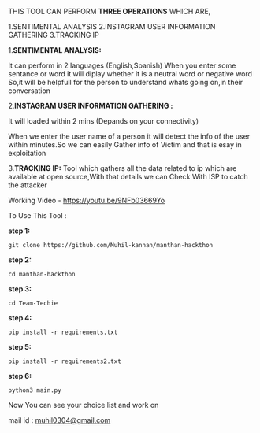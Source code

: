 THIS TOOL CAN PERFORM **THREE OPERATIONS** 
WHICH ARE,

1.SENTIMENTAL ANALYSIS
2.INSTAGRAM USER INFORMATION  GATHERING 
3.TRACKING IP 

1.**SENTIMENTAL ANALYSIS:**

It can perform in 2 languages (English,Spanish)
When you enter some sentance or word it will diplay whether it is a
neutral word or negative word 
	So,it will be helpfull for the person to understand whats
going on,in their conversation 


2.**INSTAGRAM USER INFORMATION  GATHERING :**

It will loaded within 2 mins (Depands on your connectivity)

   When we enter the user name of a person it will detect the info of 
the user within minutes.So we can easily Gather info of Victim and 
that is esay in exploitation

3.**TRACKING IP:**
  Tool which gathers all the data related to ip which
are available at open source,With that details we can Check With ISP
to catch the attacker

Working Video - https://youtu.be/9NFb03669Yo

To Use This Tool :

**step 1:**

	git clone https://github.com/Muhil-kannan/manthan-hackthon
	
**step 2:**

	cd manthan-hackthon
**step 3:**

	cd Team-Techie
**step 4:**

	pip install -r requirements.txt
**step 5:**

	pip install -r requirements2.txt	
**step 6:**

	python3 main.py
	
Now You can see your choice list and work on 

mail id : muhil0304@gmail.com
	
